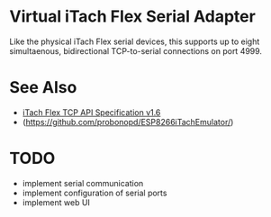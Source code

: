 # Virtual iTach Flex Serial Adapter

Like the physical iTach Flex serial devices, this supports up to eight simultaenous,
bidirectional TCP-to-serial connections on port 4999.

# See Also

* [iTach Flex TCP API Specification v1.6](https://www.globalcache.com/files/releases/flex-16/API-Flex_TCP_1.6.pdf)
* (https://github.com/probonopd/ESP8266iTachEmulator/)

# TODO

* implement serial communication
* implement configuration of serial ports
* implement web UI

